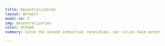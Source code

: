 ```yaml
---
title: Decentralization
layout: default
modal-id: 2
img: decentralization
color: 457b9d
summary: Since the second industrial revolution, our cities have externalized the production of products and goods, decontextualizing creation and territory. It’s estimated that by 2050, 75% of the world’s population will live in cities. Can cities return to producing their own objects and solutioning their own needs?

---
```

